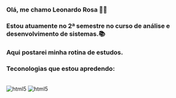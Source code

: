  ### Olá, me chamo Leonardo Rosa 👋🏼
 ### Estou atuamente no 2ª semestre no curso de análise e desenvolvimento de sistemas.📚
 ### Aqui postarei minha rotina de estudos.



### Teconologias que estou apredendo:
<div style="display: inline_block"><br/>
    <img align="center" alt="html5" src="https://img.shields.io/badge/Python-14354C?style=for-the-badge&logo=python&logoColor=white" /> 
    <img align="center" alt="html5" src="https://img.shields.io/badge/Java-ED8B00?style=for-the-badge&logo=openjdk&logoColor=white" /> 
</div><br/>    



